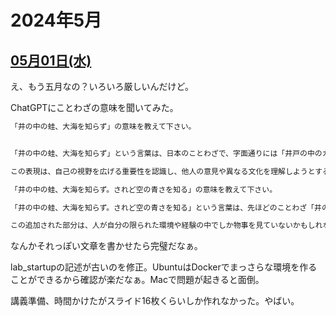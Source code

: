 # 2024年5月

## [05月01日(水)](#01) <a id="01"></a>

え、もう五月なの？いろいろ厳しいんだけど。

ChatGPTにことわざの意味を聞いてみた。

```txt
「井の中の蛙、大海を知らず」の意味を教えて下さい。


「井の中の蛙、大海を知らず」という言葉は、日本のことわざで、字面通りには「井戸の中のカエルは大きな海を知らない」という意味です。このことわざは、狭い世界や限られた経験の中で生きる人が、外の広い世界や多様な経験を知らないことを指摘しています。つまり、自分の知っていることや経験したことだけが全てだと思い込むことの危険性を警告するために使われます。

この表現は、自己の視野を広げる重要性を認識し、他人の意見や異なる文化を理解しようとする態度の大切さを教えるためにも引用されることがあります。

「井の中の蛙、大海を知らず。されど空の青さを知る」の意味を教えて下さい。

「井の中の蛙、大海を知らず。されど空の青さを知る」という言葉は、先ほどのことわざ「井の中の蛙、大海を知らず」に続けて、さらに意味を深めた表現です。このフレーズは、井戸の中のカエルが大きな海を知らないことを指摘しつつも、それでも彼は自分の位置から見える空の青さを知っていると述べています。

この追加された部分は、人が自分の限られた環境や経験の中でしか物事を見ていないかもしれないが、それでもその環境や経験が持つ独自の価値や美しさ、教訓を理解し、それを大切にすることができるという点を強調しています。つまり、限られた環境の中にも学びや価値があると認識し、自分の世界を肯定的に見る視点を示しています。このことわざは、狭い世界にいることの欠点だけでなく、その中での学びや発見の可能性をも教えてくれます。
```

なんかそれっぽい文章を書かせたら完璧だなぁ。

lab_startupの記述が古いのを修正。UbuntuはDockerでまっさらな環境を作ることができるから確認が楽だなぁ。Macで問題が起きると面倒。

講義準備、時間かけたがスライド16枚くらいしか作れなかった。やばい。
